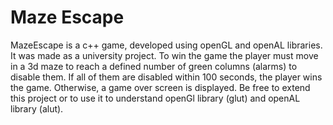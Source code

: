 # Maze Escape 

MazeEscape is a c++ game, developed using openGL and openAL libraries. It was made as a university project. To win the game the player must move in a 3d maze to reach a defined number of green columns (alarms) to disable them. If all of them are disabled within 100 seconds, the player wins the game. Otherwise, a game over screen is displayed. Be free to extend this project or to use it to understand openGl library (glut) and openAL library (alut). 

